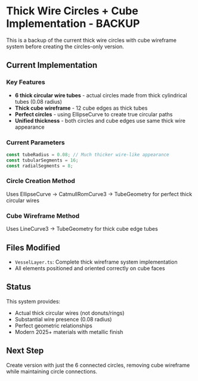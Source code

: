 # Thick Wire Circles + Cube Implementation - BACKUP

This is a backup of the current thick wire circles with cube wireframe system before creating the circles-only version.

## Current Implementation

### Key Features
- **6 thick circular wire tubes** - actual circles made from thick cylindrical tubes (0.08 radius)
- **Thick cube wireframe** - 12 cube edges as thick tubes
- **Perfect circles** - using EllipseCurve to create true circular paths
- **Unified thickness** - both circles and cube edges use same thick wire appearance

### Current Parameters
```typescript
const tubeRadius = 0.08; // Much thicker wire-like appearance
const tubularSegments = 16;
const radialSegments = 8;
```

### Circle Creation Method
Uses EllipseCurve → CatmullRomCurve3 → TubeGeometry for perfect thick circular wires

### Cube Wireframe Method
Uses LineCurve3 → TubeGeometry for thick cube edge tubes

## Files Modified
- `VesselLayer.ts`: Complete thick wireframe system implementation
- All elements positioned and oriented correctly on cube faces

## Status
This system provides:
- Actual thick circular wires (not donuts/rings)
- Substantial wire presence (0.08 radius)
- Perfect geometric relationships
- Modern 2025+ materials with metallic finish

## Next Step
Create version with just the 6 connected circles, removing cube wireframe while maintaining circle connections.